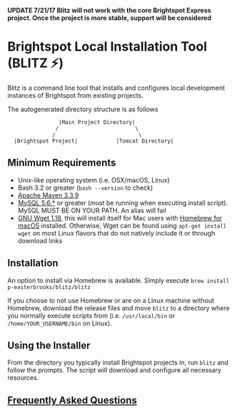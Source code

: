 **UPDATE 7/21/17 Blitz will not work with the core Brightspot Express project. Once the project is more stable, support will be considered**
# Brightspot Local Installation Tool (BLITZ :zap:)

Blitz is a command line tool that installs and configures local development instances of Brightspot from existing projects. 

The autogenerated directory structure is as follows

                    |Main Project Directory|
                   /                        \
                  /                          \ 
      |Brightspot Project|            |Tomcat Directory|

## Minimum Requirements
* Unix-like operating system (i.e. OSX/macOS, Linux)
* Bash 3.2 or greater (`bash --version` to check)
* [Apache Maven 3.3.9](https://maven.apache.org/download.cgi)
* [MySQL 5.6.*](https://dev.mysql.com/downloads/mysql/5.6.html) or greater (must be running when executing install script). MySQL MUST BE ON YOUR PATH. An alias will fail
* [GNU Wget 1.18](https://www.gnu.org/software/wget/), this will install itself for Mac users with [Homebrew for macOS](https://brew.sh/) installed. Otherwise, Wget can be found using `apt-get install wget` on most Linux flavors that do not natively include it or through download links

## Installation
An option to install via Homebrew is available. Simply execute `brew install p-easterbrooks/blitz/blitz`

If you choose to not use Homebrew or are on a Linux machine without Homebrew, download the release files and move `blitz` to a directory where you normally execute scripts from (i.e. `/usr/local/bin` or `/home/YOUR_USERNAME/bin` on Linux).

## Using the Installer
From the directory you typically install Brightspot projects in, run `blitz` and follow the prompts. The script will download and configure all necessary resources.

## [Frequently Asked Questions](https://github.com/p-easterbrooks/blitz/wiki/Frequently-Asked-Questions)
